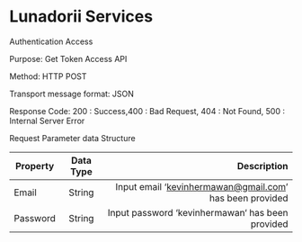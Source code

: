 # Lunadorii Services

Authentication Access

Purpose: Get Token Access API

Method: HTTP POST

Transport message format: JSON

Response Code:  200 : Success,400 : Bad Request, 404 : Not Found, 500 : Internal Server Error

Request Parameter data Structure

| Property      | Data Type     | Description                                             |
| ------------- |:-------------:| -------------------------------------------------------:|
| Email         | String        | Input email ‘kevinhermawan@gmail.com’ has been provided |
| Password      | String        | Input password ‘kevinhermawan‘ has been provided        |